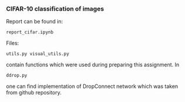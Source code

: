 ### CIFAR-10 classification of images

Report can be found in:
```
report_cifar.ipynb
```
Files: 
```
utils.py visual_utils.py
```
contain functions which were used during preparing this assignment.
In 
```
ddrop.py 
```
one can find implementation of DropConnect network
which was taken from github repository.
